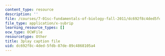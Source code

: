 ```yaml
---
content_type: resource
description: ''
file: /courses/7-01sc-fundamentals-of-biology-fall-2011/dc692f8c4ded5fdb87de89c4868105a4_YnF1b_Kqf88.vtt
file_type: application/x-subrip
learning_resource_types: []
ocw_type: OCWFile
resourcetype: Other
title: 3play caption file
uid: dc692f8c-4ded-5fdb-87de-89c4868105a4
---
```

